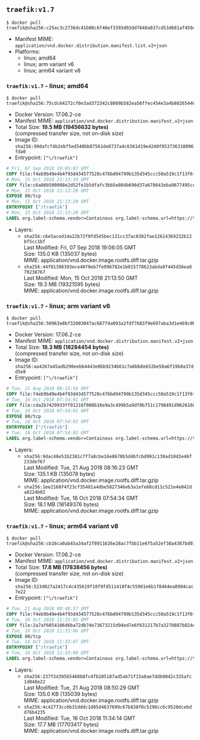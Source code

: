 ## `traefik:v1.7`

```console
$ docker pull traefik@sha256:c25ac3c2736dc41b08c6f40ef3393d03dd7640a037cd53d681af459ccfa95c28
```

-	Manifest MIME: `application/vnd.docker.distribution.manifest.list.v2+json`
-	Platforms:
	-	linux; amd64
	-	linux; arm variant v6
	-	linux; arm64 variant v8

### `traefik:v1.7` - linux; amd64

```console
$ docker pull traefik@sha256:75cdc64272cf0e3ad372342c8809b582ea56ffec454e3a4b80265440bc1f11cc
```

-	Docker Version: 17.06.2-ce
-	Manifest MIME: `application/vnd.docker.distribution.manifest.v2+json`
-	Total Size: **19.5 MB (19456632 bytes)**  
	(compressed transfer size, not on-disk size)
-	Image ID: `sha256:99dafcf4b2ebf5ed540bb87561de8737a4c6361d19e4240f853736310096fda0`
-	Entrypoint: `["\/traefik"]`

```dockerfile
# Fri, 07 Sep 2018 19:05:07 GMT
COPY file:f4eb9b49e4b4f93d434577528c476bd94799b135d345ccc50a519c1f13f6f97a in /etc/ssl/certs/ 
# Mon, 15 Oct 2018 21:13:19 GMT
COPY file:c6a86b500008e2d52fe1b5dfafc3bb5e804b696d37a678643eba9677495cc2c4 in / 
# Mon, 15 Oct 2018 21:13:20 GMT
EXPOSE 80/tcp
# Mon, 15 Oct 2018 21:13:20 GMT
ENTRYPOINT ["/traefik"]
# Mon, 15 Oct 2018 21:13:20 GMT
LABEL org.label-schema.vendor=Containous org.label-schema.url=https://traefik.io org.label-schema.name=Traefik org.label-schema.description=A modern reverse-proxy org.label-schema.version=v1.7.3 org.label-schema.docker.schema-version=1.0
```

-	Layers:
	-	`sha256:c6e5aced14a22b72f0fd545bec131cc37ac8382fae12614369232b12bf5cc1bf`  
		Last Modified: Fri, 07 Sep 2018 19:06:05 GMT  
		Size: 135.0 KB (135037 bytes)  
		MIME: application/vnd.docker.image.rootfs.diff.tar.gzip
	-	`sha256:44f01398393ece48f0eb7fe996782e1b015778623abda9f445d36ea870238767`  
		Last Modified: Mon, 15 Oct 2018 21:13:50 GMT  
		Size: 19.3 MB (19321595 bytes)  
		MIME: application/vnd.docker.image.rootfs.diff.tar.gzip

### `traefik:v1.7` - linux; arm variant v6

```console
$ docker pull traefik@sha256:50963e8bf32003047ac68774a093a2fdf7683f9e697aba3d1e469c0bd2f10757
```

-	Docker Version: 17.06.2-ce
-	Manifest MIME: `application/vnd.docker.distribution.manifest.v2+json`
-	Total Size: **18.3 MB (18284454 bytes)**  
	(compressed transfer size, not on-disk size)
-	Image ID: `sha256:aa4267a45adb290eeb64443e0bb9234b61c7a6bb8e652be58a6f19b0a37dd5e8`
-	Entrypoint: `["\/traefik"]`

```dockerfile
# Tue, 21 Aug 2018 08:15:56 GMT
COPY file:f4eb9b49e4b4f93d434577528c476bd94799b135d345ccc50a519c1f13f6f97a in /etc/ssl/certs/ 
# Tue, 16 Oct 2018 07:54:01 GMT
COPY file:cda2b7429933ff91216f008b18e9a3c499b5a9df8b751c1798491d9626160d9f in / 
# Tue, 16 Oct 2018 07:54:01 GMT
EXPOSE 80/tcp
# Tue, 16 Oct 2018 07:54:02 GMT
ENTRYPOINT ["/traefik"]
# Tue, 16 Oct 2018 07:54:02 GMT
LABEL org.label-schema.vendor=Containous org.label-schema.url=https://traefik.io org.label-schema.name=Traefik org.label-schema.description=A modern reverse-proxy org.label-schema.version=v1.7.3 org.label-schema.docker.schema-version=1.0
```

-	Layers:
	-	`sha256:9dac48e51b2381c7f7a8cbe16e8670b5d4bfcbd991c139ad10d2e46f233def67`  
		Last Modified: Tue, 21 Aug 2018 08:16:23 GMT  
		Size: 135.1 KB (135078 bytes)  
		MIME: application/vnd.docker.image.rootfs.diff.tar.gzip
	-	`sha256:1ee2168f4f23cf35481a4dbe5827346eb3a1efe68cd11c521e4e042da8224b02`  
		Last Modified: Tue, 16 Oct 2018 07:54:34 GMT  
		Size: 18.1 MB (18149376 bytes)  
		MIME: application/vnd.docker.image.rootfs.diff.tar.gzip

### `traefik:v1.7` - linux; arm64 variant v8

```console
$ docker pull traefik@sha256:cb16ca0ab45a34af2f8911626e28ac7fbb11e6f5a52ef38a4367bd0106c0b410
```

-	Docker Version: 17.06.2-ce
-	Manifest MIME: `application/vnd.docker.distribution.manifest.v2+json`
-	Total Size: **17.8 MB (17838456 bytes)**  
	(compressed transfer size, not on-disk size)
-	Image ID: `sha256:523d027a2417c4c435619f18f9fd511418f4c55901e6b1f8464ea8904cac7e22`
-	Entrypoint: `["\/traefik"]`

```dockerfile
# Tue, 21 Aug 2018 08:48:57 GMT
COPY file:f4eb9b49e4b4f93d434577528c476bd94799b135d345ccc50a519c1f13f6f97a in /etc/ssl/certs/ 
# Tue, 16 Oct 2018 11:33:05 GMT
COPY file:2a7af6054106d6ba72db7de73673215d94ed7e6f631217b7a3270887b824d6cd in / 
# Tue, 16 Oct 2018 11:33:06 GMT
EXPOSE 80/tcp
# Tue, 16 Oct 2018 11:33:07 GMT
ENTRYPOINT ["/traefik"]
# Tue, 16 Oct 2018 11:33:08 GMT
LABEL org.label-schema.vendor=Containous org.label-schema.url=https://traefik.io org.label-schema.name=Traefik org.label-schema.description=A modern reverse-proxy org.label-schema.version=v1.7.3 org.label-schema.docker.schema-version=1.0
```

-	Layers:
	-	`sha256:237f2d395b5468b8fc4fb105187ad5ab71f15a8ae7ddb9042c335afc1d048e22`  
		Last Modified: Tue, 21 Aug 2018 08:50:29 GMT  
		Size: 135.0 KB (135039 bytes)  
		MIME: application/vnd.docker.image.rootfs.diff.tar.gzip
	-	`sha256:4c42773cc6b31dddc1d05d4637699c67b838f0c5198cc6c9520dcebdd76b4235`  
		Last Modified: Tue, 16 Oct 2018 11:34:14 GMT  
		Size: 17.7 MB (17703417 bytes)  
		MIME: application/vnd.docker.image.rootfs.diff.tar.gzip
